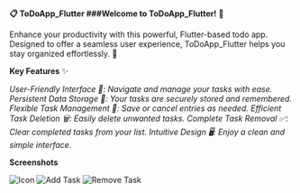 __📋 ToDoApp_Flutter
###Welcome to ToDoApp_Flutter!__ 🎉

Enhance your productivity with this powerful, Flutter-based todo app. Designed to offer a seamless user experience, ToDoApp_Flutter helps you stay organized effortlessly. 🚀

__Key Features__ ✨

_User-Friendly Interface 🎨: Navigate and manage your tasks with ease.
Persistent Data Storage 💾: Your tasks are securely stored and remembered.
Flexible Task Management 📝: Save or cancel entries as needed.
Efficient Task Deletion 🗑️: Easily delete unwanted tasks.
Complete Task Removal ✅: Clear completed tasks from your list.
Intuitive Design 🖥️: Enjoy a clean and simple interface._

__Screenshots__

![Icon](https://github.com/Raghavendaran/ToDoApp_Flutter/assets/156884248/c5fcea10-da9e-4322-9bc3-56a3f4059a27)
![Add Task](https://github.com/Raghavendaran/ToDoApp_Flutter/assets/156884248/1a21c9ca-face-4fd0-843f-304bb90b15e0)
![Remove Task](https://github.com/Raghavendaran/ToDoApp_Flutter/assets/156884248/824efca4-665f-47c5-b9fe-f911b925572f)
